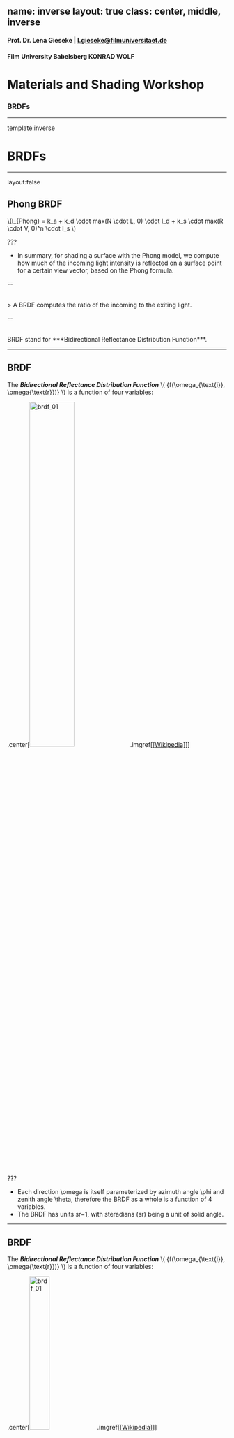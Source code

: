 name: inverse
layout: true
class: center, middle, inverse
---

#### Prof. Dr. Lena Gieseke | l.gieseke@filmuniversitaet.de  
#### Film University Babelsberg KONRAD WOLF

# Materials and Shading Workshop

### BRDFs

<!--

Start server in /doc/


h or ?: Toggle the help window
j: Jump to next slide
k: Jump to previous slide
b: Toggle blackout mode
m: Toggle mirrored mode.
c: Create a clone presentation on a new window
p: Toggle PresenterMode
f: Toggle Fullscreen
t: Reset presentation timer
<number> + <Return>: Jump to slide <number>
-->


<!----------------------------------------------------------------------------->
---
template:inverse
# BRDFs

---
layout:false

## Phong BRDF

\\(I_{Phong} = k_a + k_d \cdot max(N \cdot L, 0) \cdot I_d  + k_s \cdot max(R \cdot V, 0)^n \cdot I_s \\)


???
* In summary, for shading a surface with the Phong model, we compute how much of the incoming light intensity is reflected on a surface point for a certain view vector, based on the Phong formula.

--

<br />
> A BRDF computes the ratio of the incoming to the exiting light.

--

<br />
BRDF stand for ***Bidirectional Reflectance Distribution Function***.

---

## BRDF


The ***Bidirectional Reflectance Distribution Function*** \\( {f(\omega_{\text{i}}, \omega{\text{r}})} \\) is a function of four variables:
<!-- The BRDF \\({f(\omega\us{\text{i}}, \omega\us{\text{r}})}\\) is a function of four variables: -->

.center[<img src="img/brdf_01.png" alt="brdf_01" style="width:45%;"> .imgref[[[Wikipedia]](https://en.wikipedia.org/wiki/Bidirectional_reflectance_distribution_function)]]


???

* Each direction \omega is itself parameterized by azimuth angle \phi and zenith angle \theta, therefore the BRDF as a whole is a function of 4 variables. 
* The BRDF has units sr−1, with steradians (sr) being a unit of solid angle. 


---

## BRDF

The ***Bidirectional Reflectance Distribution Function*** \\( {f(\omega_{\text{i}}, \omega{\text{r}})} \\) is a function of four variables:
<!-- The BRDF \\({f(\omega\us{\text{i}}, \omega\us{\text{r}})}\\) is a function of four variables: -->

.center[<img src="img/brdf_01.png" alt="brdf_01" style="width:30%;"> .imgref[[[Wikipedia]](https://en.wikipedia.org/wiki/Bidirectional_reflectance_distribution_function)]]

\\(\omega_{\text{i}}\\) and \\(\omega{\text{r}}\\) are equivalent to **L**  and **V**.
 

--

The BRDF returns the *ratio* of incoming irradiance to reflected radiance. 


???

The correct  computation of BRDFs an be very complex and mathematically challenging.

The units of radiance and irradiance are quite crucial here, but of ot scope of this workshop.  

If the material is homogeneous – every surface point has the same appearance

---

## BRDF

By computing the value of a given BRDF for all surface points, we have a description of the surface's shading behavior.

<br />

.center[<img src="./img/reflection_diffuse_cut.png" alt="reflection_diffuse_cut" style="width:32%;"> <img src="./img/reflection_shiny_cut.png" alt="reflection_shiny_cut" style="width:32%;">]


---

## BRDFs

To describe the reflectance behavior on a surface point there are various different BRDFs.

---

.center[<img src="img/brdf.png" alt="brdf" style="width:70%;"> .imgref[[[Montes 2012]](https://digibug.ugr.es/bitstream/handle/10481/19751/rmontes_LSI-2012-001TR.pdf)]]


???
  

* Legend: (star) if the BRDF has this property; (triangle) if the BRDF, does not; (...) unknown value.
* Physically plausible: a function that obeys non-negativity, reciprocity and the law of energy conservation. A BRDF with this property can be used safely in a rendering system, avoiding situations where energy is created wrong.
* Sampling: appropriate for importance sampling of Monte-Carlo integration
* Fresnel: refelction behaviour, we will cover next time
* Isotropic and anisotropic are terms that describe whether or not the properties of materials depend on direction. When a property is the same in all directions, the material is isotropic. When a property varies according to direction, the material is anisotropic. 

---

.header[BRDFs]

## Diffuse Reflection


<img src="img/lambert_comparison_02.png" alt="lambert_comparison_02" style="width:72%;">.imgref[[[wiki]](http://en.wikipedia.org/wiki/Oren–Nayar_reflectance_model)]


???
  

* Lambert is too dark when we compute it in gazing angles.
* Solution: Oren-Nayar BRDF model
* https://dl.acm.org/doi/pdf/10.1145/192161.192213



---

.header[BRDFs]

## Diffuse Reflection


<img src="img/lambert_comparison_01.png" alt="lambert_comparison_01" style="width:75%;"> .imgref[[[filament]](https://google.github.io/filament/Filament.html#materialsystem)]

Lambertian diffuse BRDF vs. Disney diffuse BRDF


???
  

*  a comparison between a simple Lambertian diffuse BRDF and the higher quality Disney diffuse BRDF, using a fully rough dielectric material. For comparison purposes, the right sphere was mirrored. The surface response is very similar with both BRDFs but the Disney one exhibits some nice retro-reflections at grazing angles (look closely at the left edge of the spheres). 


---
## Material Properties

> To be continued...

...see chapter *Material Properties*!


---
## BRDFs

Where are BRDFs coming from?

* Measured

--
    * From material samples using calibrated cameras and lightsources
    * In tabular form: expensive, requires interpolation for rendering
    * Editing is difficult

---
.header[BRDFs]


.left-quarter[The MERL BRDF Database]
.right-quarter[<img src="img/brdf_merl.jpg" alt="brdf_merl" style="width:75%;"> .imgref[[[Matusik 2003]](https://www.merl.com/brdf/)]]

???

The MERL BRDF database contains reflectance functions of 100 different materials.  

* A set of 100 isotropic BRDF material samples was captured by Matusik et al. in 2003 [18] covering a wide range of materials including paints, woods, metals, fabric, stone, rubber, plastic, and other synthetic materials. This data set is freely available from Mitsubishi Electric Research Laboratories at www.merl.com/brdf and is commonly used for evaluating new BRDF models. Slices of these BRDFs are shown in Figure 1.
* Each BRDF in the MERL 100 is densely sampled into a 90 by 90 by 180 cube along the θh, θd, and φd axes respectively. These correspond to 1 degree increments except for the θh axis which was warped to concentrate data samples near the specular peak. The measurements have been filtered and extrapolated as needed so that there are no holes in the data. This is good in that the data is easy to use, but it’s not clear how accurate the data is, particularly near the horizon. Because of this, some researchers discard data near the horizon when performing fitting, but this data is still useful to consider as it can have a profound effect on the material appearance.

---

## BRDFs

How do we get BRDFs?

* Measured
* Phenomenologically motivated

--
    * Few, intuitive parameters
    * Only limited realism
    * Phong [1975], Blinn-Phong [1977], Ward [1992], Lafortune et al. [1997], Ashikhmin et al. [2000],... BRDFs are still activly researched

???
https://scholar.google.com/scholar?as_ylo=2024&q=BRDF&hl=en&as_sdt=0,5

There are phenomenological BRDF models. They use mathematical expressions to create a function that reproduces an intended physical effect.



Examples: the Phong model [Phong 1975], the Blinn-Phong model [Blinn 1977], the Ward model [Ward 1992] (some physical motivation, though), the Lafortune model [Lafortune et al. 1997], the Ashikhmin-Shirley model [Ashikhmin and Shirley 2000]


---

## BRDFs

How do we get BRDFs?

* Measured
* Phenomenologically motivated
* Physically motivated

--
    * More exact results
    * Tuning parameters more difficult
    * Cook-Torrance [1981], He et al. [1991]

---
.left-quarter[BRDF Explorer]
.right-quarter[<img src="img/brdf_explorer_01.png" alt="brdf_explorer_01" style="width:66%;"> .imgref[[[Disney]](https://github.com/wdas/brdf)]]



---

## BRDFs

The previously mentioned BRDFs were all models for the "simple" case of

.center[<img src="img/lighting_shading_04.png" alt="lighting_shading_04" style="width:70%;">]

---

## BRDFs

.left-quarter[But what about?]

.right-quarter[<img src="img/photons.png" alt="photons" style="width:60%;">]

---

## BRDFs


.center[<img src="img/brdf_02.png" alt="brdf_02" style="width:44%;"> .imgref[[[wiki]](https://www.wikiwand.com/en/Bidirectional_scattering_distribution_function)]]


---

## BRDFs

BSSRDF (Bidirectional Scattering-Surface Reflectance Distribution Function or Bidirectional Surface Scattering RDF)

.center[<img src="img/bssrdf.png" alt="bssrdf" style="width:72%;"> .imgref[[[wiki]](https://www.wikiwand.com/en/Bidirectional_scattering_distribution_function)]]

---

## BSSRDFs

.center[ <img src="img/bssrdf.png" alt="bssrdf" style="width:66%;"> <img src="img/brdf_01.png" alt="brdf_01" style="width:30%;"> .imgref[[[wiki]](https://www.wikiwand.com/en/Bidirectional_scattering_distribution_function)]]

--

> More variables are needed!


---
.header[BRDFs]

.center[<img src="img/brdf_taxonomy.png" alt="brdf_taxonomy" style="width:85%;">]

???

* Isotropic reflection: reflection doesn't vary as the surface os rotated
* SVBRDF: Spatially varying
* BSSRDF: Bidirectional scattering distribution function


---

## Latest Developments

* Hybrid models
    * Maximize artist ease-of-use 
    * Physical realism
    * *Disney*-BRDF [Burley 2012a] / [Burley 2012b]

???

* https://people.cs.clemson.edu/~ekp/courses/dpa8090/assets/papers/PBS_at_Disney.pdf


* Research on BRDFs is still going strong
    * https://wangningbei.github.io/2022/NLBRDF.html
    * https://conferences.eg.org/eg2021/program/full-papers/
* https://github.com/romanlarionov/BRDFViewer
* https://github.com/chicio/Spectral-BRDF-Explorer




---

## BRDFs

* Hybrid models
    * Maximize artist ease-of-use 
    * Physical realism
    * *Disney*-BRDF [Burley 2012a] / [Burley 2012b]
  

=> Leading to **physically-based** models and rendering (PBR)

<!----------------------------------------------------------------------------->
---
template:inverse
# Physically-Based Shading

---


## Physically-Based Shading

> PBR is more a *concept* than a strict set of rules, and as such, the exact implementations of PBR systems vary.

--

* Computational capabilities, leading to physically more accurate models


???
* Computational capabilities have advanced enough that some of the old approximations can now be safely discarded.

--
* Improve upon the usability of models
  
--
  
Both aspects - realistic looking and usable models - led to the term Physically-Based (PB).


  
---

## Physically-Based Shading
  
Disney's BRDF was one of the first to pick up on the concept with their *principled* BRDF: 

--
  
<br />
  
Brent Burley. 2012. [Physically Based Shading at Disney](https://media.disneyanimation.com/uploads/production/publication_asset/48/asset/s2012_pbs_disney_brdf_notes_v3.pdf). Physically Based Shading in Film and Game Production, ACM SIGGRAPH 2012 Courses. 

--
  
<br />

Main goal: an **art directable** model!

---
.header[Physically-Based Shading]

## Disney's Principled BRDF

It is a **principled model** rather than a strictly physical one.  
  
--
  
The principles are

--
1. Intuitive rather than physical parameters

--
2. As few parameters as possible

--
3. All parameters are from zero to one over their plausible range

--
4. Parameters can be pushed beyond their plausible range where it makes sense

--
5. All combinations of parameters are robust and plausible
???
  

They compared existing models with measured surface values to accurately represent real-world materials and combined them with artist-friendly parameterization.



---

## Physically-Based Shading

Models are not still not physically accurate representations!  

--

But PBR **looks and behaves** more realistic, e.g., by relating the different quantities.


???
  






<!----------------------------------------------------------------------------->
---
template:inverse
# Summary

---

## Summary

--
* Bidirectional Reflectance Distribution Function (BRDF) returns the *ratio* of incoming irradiance to reflected radiance.

--
* By computing the value of a given BRDF for all surface points, we have a description of the surface's shading behavior.

--
* BRDFs are measured, phenomenologically motivated, physically motivated and hybrid

--
* There are also, e. g., SVBRDF (spatially-varying), BSSRDF bidirectional scattering distribution function)


???
* https://en.wikipedia.org/wiki/Bidirectional_scattering_distribution_function

--
* Modern physically-based models focus on expressivness and usability - not on being physically accurate.

---
template:inverse